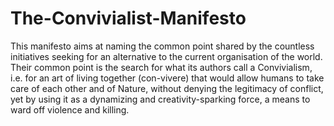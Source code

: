 The-Convivialist-Manifesto
==========================

This manifesto aims at naming the common point shared by the countless initiatives seeking for an alternative to the current organisation of the world. Their common point is the search for what its authors call a Convivialism, i.e. for an art of living together (con-vivere) that would allow humans to take care of each other and of Nature, without denying the legitimacy of conflict, yet by using it as a dynamizing and creativity-sparking force, a means to ward off violence and killing.
